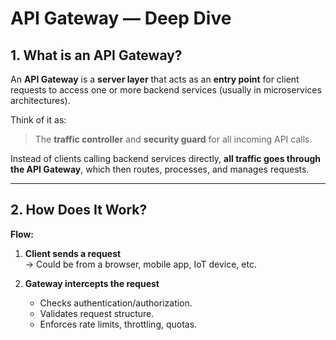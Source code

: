 # API Gateway — Deep Dive

## 1. What is an API Gateway?

An **API Gateway** is a **server layer** that acts as an **entry point** for client requests to access one or more backend services (usually in microservices architectures).

Think of it as:

> The **traffic controller** and **security guard** for all incoming API calls.

Instead of clients calling backend services directly, **all traffic goes through the API Gateway**, which then routes, processes, and manages requests.

---

## 2. How Does It Work?

**Flow:**

1. **Client sends a request**  
   → Could be from a browser, mobile app, IoT device, etc.

2. **Gateway intercepts the request**  
   - Checks authentication/authorization.
   - Validates request structure.
   - Enforces rate limits, throttling, quotas.
   